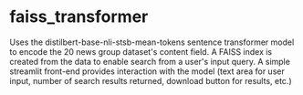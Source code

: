 # faiss_transformer

Uses the distilbert-base-nli-stsb-mean-tokens sentence transformer model to encode the 20 news group dataset's content field.  A FAISS index is created from the data to enable search from a user's input query.  A simple streamlit front-end provides interaction with the model (text area for user input, number of search results returned, download button for results, etc.)

